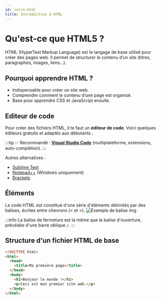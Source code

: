```yaml
---
id: intro-html
title: Introduction à HTML
---
```


# Qu'est-ce que HTML5 ?

HTML (HyperText Markup Language) est le langage de base utilisé pour créer des pages web. Il permet de structurer le contenu d’un site (titres, paragraphes, images, liens...).

## Pourquoi apprendre HTML ?

- Indispensable pour créer un site web.
- Comprendre comment le contenu d’une page est organisé.
- Base pour apprendre CSS et JavaScript ensuite.

## Editeur de code
Pour créer des fichiers HTML, il te faut un **éditeur de code**. Voici quelques éditeurs gratuits et adaptés aux débutants :

:::tip
✅ Recommandé : **[Visual Studio Code](https://code.visualstudio.com/)** (multiplateforme, extensions, auto-complétion).
:::

Autres alternatives :
- [Sublime Text](https://www.sublimetext.com/)
- [Notepad++](https://notepad-plus-plus.org/) (Windows uniquement)
- [Brackets](http://brackets.io/)

## Éléments
Le code HTML est constitué d'une série d'éléments délimités par des balises, écrites entre chevrons (< et >).
![Exemple de balise img](/img/html-images/balise.png)

:::info
La balise de fermeture est la même que la balise d'ouverture, précédée d'une barre oblique `/`.
:::



## Structure d'un fichier HTML de base

```html
<!DOCTYPE html>
<html>
  <head>
    <title>Ma première page</title>
  </head>
  <body>
    <h1>Bonjour le monde !</h1>
    <p>Ceci est mon premier site web.</p>
  </body>
</html>
